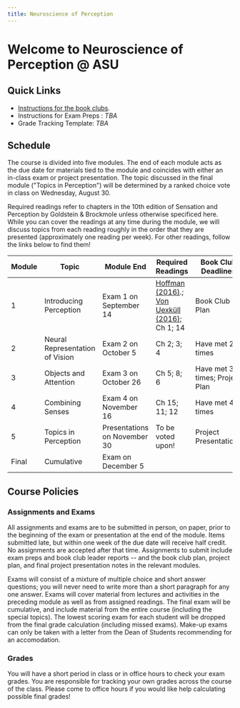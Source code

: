 ```yaml
---
title: Neuroscience of Perception
---
```


# Welcome to Neuroscience of Perception @ ASU

## Quick Links

* [Instructions for the book clubs](./BookClubs.html).
* Instructions for Exam Preps : *TBA*
* Grade Tracking Template: *TBA*

## Schedule
The course is divided into five modules. The end of each module acts as the due date for materials tied to the module and coincides with either an in-class exam or project presentation. The topic discussed in the final module ("Topics in Perception") will be determined by a ranked choice vote in class on Wednesday, August 30.

Required readings refer to chapters in the 10th edition of Sensation and Perception by Goldstein & Brockmole unless otherwise specificed here. While you can cover the readings at any time during the module, we will discuss topics from each reading roughly in the order that they are presented (approximately one reading per week). For other readings, follow the links below to find them!

| Module | Topic                       | Module End   | Required Readings             | Book Club Deadlines         |
|--------|-----------------------------|-------------|-------------------------------|---------------------------|
| 1      | Introducing Perception    | Exam 1 on September 14      | [Hoffman (2016)](...).; [Von Uexküll (2016)](...);  Ch 1; 14       | Book Club Plan |
| 2      | Neural Representation of Vision                | Exam 2 on October 5      | Ch 2; 3; 4        | Have met 2+ times          |
| 3      | Objects and Attention         | Exam 3 on October 26     | Ch 5; 8; 6       | Have met 3+ times; Project Plan  |
| 4      | Combining Senses         | Exam 4 on November 16     | Ch 15; 11; 12         | Have met 4+ times |
| 5      | Topics in Perception | Presentations on November 30    | To be voted upon!         | Project Presentations |
| Final      | Cumulative | Exam on December 5    |          |  |



## Course Policies

### Assignments and Exams
All assignments and exams are to be submitted in person, on paper, prior to the beginning of the exam or presentation at the end of the module. Items submitted late, but within one week of the due date will receive half credit. No assignments are accepted after that time. Assignments to submit include exam preps and book club leader reports -- and the book club plan, project plan, and final project presentation notes in the relevant modules. 

Exams will consist of a mixture of multiple choice and short answer questions; you will never need to write more than a short paragraph for any one answer. Exams will cover material from lectures and activities in the preceding module as well as from assigned readings. The final exam will be cumulative, and include material from the entire course (including the special topics). The lowest scoring exam for each student will be dropped from the final grade calculation (including missed exams). Make-up exams can only be taken with a letter from the Dean of Students recommending for an accomodation.

### Grades
You will have a short period in class or in office hours to check your exam grades. You are responsible for tracking your own grades across the course of the class. Please come to office hours if you would like help calculating possible final grades!
